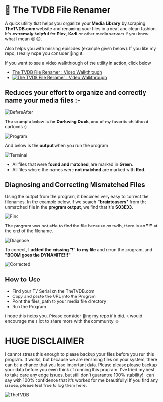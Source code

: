 # :construction_worker: The TVDB File Renamer
A quick utility that helps you organize your **Media Library** by scraping **TheTVDB.com** website and renaming your files in a neat and clean fashion. It's **extremely helpful** for **Plex**, **Kodi** or other media servers if you know what I mean :wink: :wink:.

Also helps you with missing episodes (example given below). 
If you like my repo, I really hope you consider :star2:ing it.

If you want to see a video walkthrough of the utility in action, click below
- [The TVDB File Renamer : Video Walkthrough](https://youtu.be/U5Q9pm4S10c)
- [![The TVDB File Renamer : Video Walkthrough](http://img.youtube.com/vi/U5Q9pm4S10c/0.jpg)](https://www.youtube.com/watch?v=U5Q9pm4S10c "The TVDB File Renamer : Video Walkthrough")

## Reduces your effort to organize and correctly name your media files :-

![BeforeAfter](https://ubhits.s3.amazonaws.com/tvdb_renamer/BeforeAfter.png)

The example below is for **Darkwing Duck**, one of my favorite childhood cartoons :)

![Program](https://ubhits.s3.amazonaws.com/tvdb_renamer/Program.png)

And below is the **output** when you run the program

![Terminal](https://ubhits.s3.amazonaws.com/tvdb_renamer/Terminal.png)

- All files that were **found and matched**, are marked in **Green**.
- All files where the names were **not matched** are marked with **Red**. 

## Diagnosing and Correcting Mismatched Files

Using the output from the program, it becomes very easy to correct the filenames.
In the example below, if we search **"brainteasers"** from the unmatched file in the **program output**, we find that it's **S03E03**.

![Find](https://ubhits.s3.amazonaws.com/tvdb_renamer/Find.png)

The program was not able to find the file because on tvdb, there is an **"!"** at the end of the filename.

![Diagnose](https://ubhits.s3.amazonaws.com/tvdb_renamer/Diagnose.png)

To correct, I **added the missing "!" to my file** and rerun the program, and **"BOOM goes the DYNAMITE!!!"**

![Corrected](https://ubhits.s3.amazonaws.com/tvdb_renamer/Corrected.png)

## How to Use
- Find your TV Serial on the TheTVDB.com
- Copy and paste the URL into the Program
- Point the files_path to your media file directory
- Run the Program

I hope this helps you. Please consider :star2:ing my repo if it did. It would encourage me a lot to share more with the community :relaxed:

# HUGE DISCLAIMER
I cannot stress this enough to please backup your files before you run this program. It works, but because we are renaming files on your system, there can be a chance that you lose important data. Please please please backup your data before you even think of running this program. I've tried my best to take care any edge issues, but still don't guarantee 100% stability! I can say with 100% confidence that it's worked for me beautifully! If you find any issues, please feel free to log them here.

![TheTVDB](https://ubhits.s3.amazonaws.com/tvdb_renamer/TheTVDB.png)
